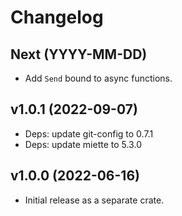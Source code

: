 # Changelog

## Next (YYYY-MM-DD)

- Add `Send` bound to async functions.

## v1.0.1 (2022-09-07)

- Deps: update git-config to 0.7.1
- Deps: update miette to 5.3.0

## v1.0.0 (2022-06-16)

- Initial release as a separate crate.
